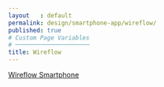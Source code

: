 ```yaml
---
layout   : default
permalink: design/smartphone-app/wireflow/
published: true
# Custom Page Variables
# ─────────────────────
title: Wireflow
---
```


<a href="https://xd.adobe.com/view/a33301c0-a687-416c-6fe4-a20bed421853-d502/?fullscreen" target="_parent" class="btn btn-primary">Wireflow Smartphone</a>